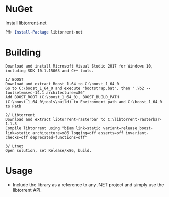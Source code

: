 # NuGet
Install [libtorrent-net](https://www.nuget.org/packages/libtorrent-net/)
```Powershell
PM> Install-Package libtorrent-net
```

# Building

```
Download and install Microsoft Visual Studio 2017 for Windows 10, including SDK 10.1.15063 and C++ tools.

1/ BOOST
Download and extract Boost 1.64 to C:\boost_1_64_0
Go to C:\boost_1_64_0 and execute "bootstrap.bat", then ".\b2 --toolset=msvc-14.1 architecture=x86"
Add BOOST_ROOT (C:\boost_1_64_0), BOOST_BUILD_PATH (C:\boost_1_64_0\tools\build) to Environment path and C:\boost_1_64_0 to Path

2/ Libtorrent
Download and extract libtorrent-rasterbar to C:\libtorrent-rasterbar-1.1.3
Compile libtorrent using "bjam link=static variant=release boost-link=static architecture=x86 logging=off asserts=off invariant-checks=off deprecated-functions=off"

3/ Ltnet
Open solution, set Release/x86, build.
```

# Usage

* Include the library as a reference to any .NET project and simply use the libtorrent API.
